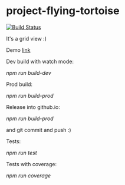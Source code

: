 # project-flying-tortoise

[![Build Status](https://travis-ci.org/AlexeyPopovUA/project-flying-tortoise.svg?branch=master)](https://travis-ci.org/AlexeyPopovUA/project-flying-tortoise)

It's a grid view :)

Demo [link](https://alexeypopovua.github.io/project-flying-tortoise/)

Dev build with watch mode:

*npm run build-dev*

Prod build:

*npm run build-prod*

Release into github.io:

*npm run build-prod*

and git commit and push :)

Tests:

*npm run test*

Tests with coverage:

*npm run coverage*